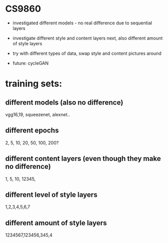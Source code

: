 # CS9860
- investigated different models - no real difference due to sequential layers
- investigate different style and content layers next, also different amount of style layers
- try with different types of data, swap style and content pictures around

- future: cycleGAN

# training sets:
## different models (also no difference)
vgg16,19, squeezenet, alexnet..
## different epochs
2, 5, 10, 20, 50, 100, 200?
## different content layers (even though they make no difference)
1, 5, 10, 12345,
## different level of style layers
1,2,3,4,5,6,7
## different amount of style layers
1234567,123456,345,4
